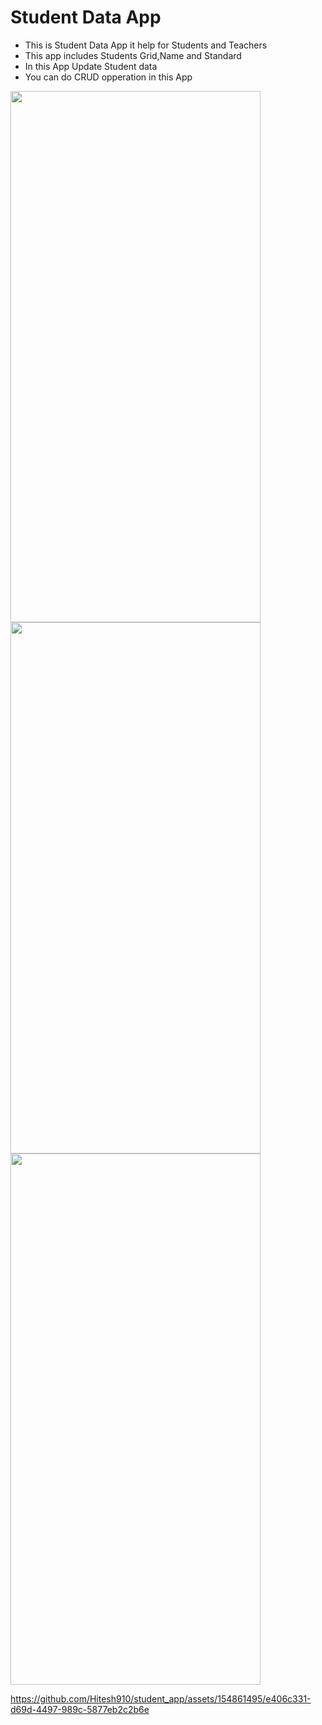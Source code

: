 # Student Data App
- This is Student Data App it help for Students and Teachers
- This app includes Students Grid,Name and Standard
- In this App Update Student data
- You can do CRUD opperation in this App
  
<p>
  <img src = "https://github.com/Hitesh910/student_app/assets/154861495/8d0293fb-6458-4fee-b399-ec2be5ce9ede"height="850"width="400"/>
  <img src = "https://github.com/Hitesh910/student_app/assets/154861495/43c38675-0ea8-4816-bb3f-486fad790cbd"height="850"width="400"/>
  <img src = "https://github.com/Hitesh910/student_app/assets/154861495/1e654fe7-d282-42a2-971c-b07e44e0cd33"height="850"width="400"/>
</p>


https://github.com/Hitesh910/student_app/assets/154861495/e406c331-d69d-4497-989c-5877eb2c2b6e

